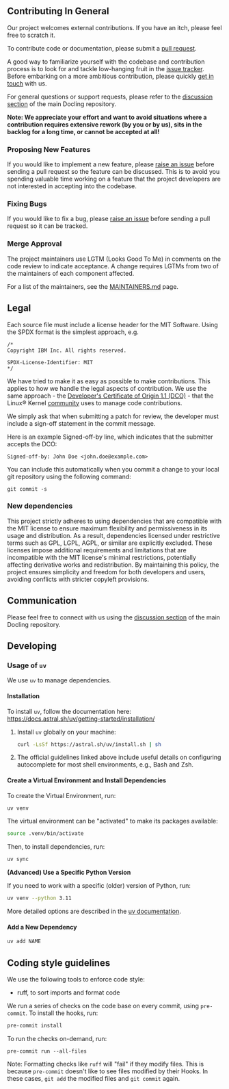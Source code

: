 ## Contributing In General
Our project welcomes external contributions. If you have an itch, please feel
free to scratch it.

To contribute code or documentation, please submit a [pull request](https://github.com/docling-project/docling-jobkit/pulls).

A good way to familiarize yourself with the codebase and contribution process is
to look for and tackle low-hanging fruit in the [issue tracker](https://github.com/docling-project/docling-jobkit/issues).
Before embarking on a more ambitious contribution, please quickly [get in touch](#communication) with us.

For general questions or support requests, please refer to the [discussion section](https://github.com/docling-project/docling/discussions)
of the main Docling repository.

**Note: We appreciate your effort and want to avoid situations where a contribution
requires extensive rework (by you or by us), sits in the backlog for a long time, or
cannot be accepted at all!**

### Proposing New Features

If you would like to implement a new feature, please [raise an issue](https://github.com/docling-project/docling-jobkit/issues)
before sending a pull request so the feature can be discussed. This is to avoid
you spending valuable time working on a feature that the project developers
are not interested in accepting into the codebase.

### Fixing Bugs

If you would like to fix a bug, please [raise an issue](https://github.com/docling-project/docling/docling-jobkit) before sending a
pull request so it can be tracked.

### Merge Approval

The project maintainers use LGTM (Looks Good To Me) in comments on the code
review to indicate acceptance. A change requires LGTMs from two of the
maintainers of each component affected.

For a list of the maintainers, see the [MAINTAINERS.md](MAINTAINERS.md) page.


## Legal

Each source file must include a license header for the MIT
Software. Using the SPDX format is the simplest approach,
e.g.

```
/*
Copyright IBM Inc. All rights reserved.

SPDX-License-Identifier: MIT
*/
```

We have tried to make it as easy as possible to make contributions. This
applies to how we handle the legal aspects of contribution. We use the
same approach - the [Developer's Certificate of Origin 1.1 (DCO)](https://github.com/hyperledger/fabric/blob/master/docs/source/DCO1.1.txt) - that the Linux® Kernel [community](https://elinux.org/Developer_Certificate_Of_Origin)
uses to manage code contributions.

We simply ask that when submitting a patch for review, the developer
must include a sign-off statement in the commit message.

Here is an example Signed-off-by line, which indicates that the
submitter accepts the DCO:

```
Signed-off-by: John Doe <john.doe@example.com>
```

You can include this automatically when you commit a change to your
local git repository using the following command:

```
git commit -s
```

### New dependencies

This project strictly adheres to using dependencies that are compatible with the MIT license to ensure maximum flexibility and permissiveness in its usage and distribution. As a result, dependencies licensed under restrictive terms such as GPL, LGPL, AGPL, or similar are explicitly excluded. These licenses impose additional requirements and limitations that are incompatible with the MIT license's minimal restrictions, potentially affecting derivative works and redistribution. By maintaining this policy, the project ensures simplicity and freedom for both developers and users, avoiding conflicts with stricter copyleft provisions.


## Communication

Please feel free to connect with us using the [discussion section](https://github.com/docling-project/docling/discussions) of the main Docling repository.



## Developing

### Usage of `uv`

We use `uv` to manage dependencies.

#### Installation

To install `uv`, follow the documentation here: https://docs.astral.sh/uv/getting-started/installation/

1. Install `uv` globally on your machine:
    ```bash
    curl -LsSf https://astral.sh/uv/install.sh | sh
    ```

3. The official guidelines linked above include useful details on configuring autocomplete for most shell environments, e.g., Bash and Zsh.

#### Create a Virtual Environment and Install Dependencies

To create the Virtual Environment, run:

```bash
uv venv
```

The virtual environment can be "activated" to make its packages available:

```bash
source .venv/bin/activate
```

Then, to install dependencies, run:

```bash
uv sync
```

**(Advanced) Use a Specific Python Version**

If you need to work with a specific (older) version of Python, run:

```bash
uv venv --python 3.11
```

More detailed options are described in the [uv documentation](https://docs.astral.sh/uv/pip/environments).


#### Add a New Dependency

```bash
uv add NAME
```

## Coding style guidelines

We use the following tools to enforce code style:

- ruff, to sort imports and format code

We run a series of checks on the code base on every commit, using `pre-commit`. To install the hooks, run:

```bash
pre-commit install
```

To run the checks on-demand, run:

```shell
pre-commit run --all-files
```

Note: Formatting checks like `ruff` will "fail" if they modify files. This is because `pre-commit` doesn't like to see files modified by their Hooks. In these cases, `git add` the modified files and `git commit` again.